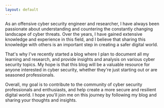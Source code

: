 ```yaml
---
layout: default
---
```


As an offensive cyber security engineer and researcher, I have always been passionate about understanding and countering the constantly changing landscape of cyber threats. Over the years, I have gained extensive knowledge and experience in this field, and I believe that sharing this knowledge with others is an important step in creating a safer digital world.

That's why I've recently started a blog where I plan to document all my learning and research, and provide insights and analysis on various cyber security topics. My hope is that this blog will be a valuable resource for anyone interested in cyber security, whether they're just starting out or are seasoned professionals.

Overall, my goal is to contribute to the community of cyber security professionals and enthusiasts, and help create a more secure and resilient digital world. I hope you'll join me on this journey by following my blog and sharing your thoughts and insights.

